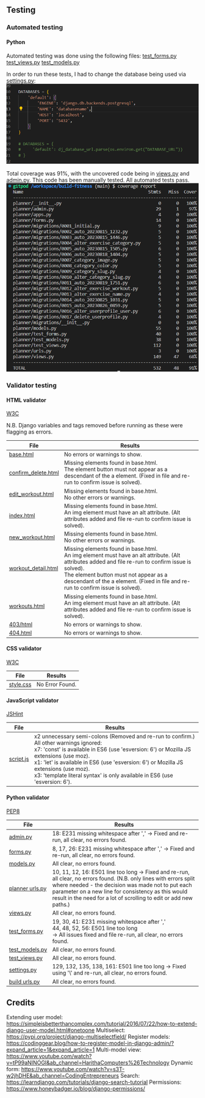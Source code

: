 ## Testing

### Automated testing

#### Python
Automated testing was done using the following files:
[test_forms.py](/planner/test_forms.py)
[test_views.py](/planner/test_views.py)
[test_models.py](/planner/test_models.py)

In order to run these tests, I had to change the database being used via [settings.py](/build/settings.py):
![settings.py databases](/documentation/testing/database_for_testing.png)

Total coverage was 91%, with the uncovered code being in [views.py](/planner/views.py) and [admin.py](/planner/admin.py). This code has been manually tested. All automated tests pass.
![Code coverage](/documentation/testing/coverage.png)

### Validator testing
#### HTML validator
[W3C](https://validator.w3.org/)

N.B. Django variables and tags removed before running as these were flagging as errors.

| File | Results |
| --- | --- |
| [base.html](/templates/base.html) | No errors or warnings to show. |
| [confirm_delete.html](/templates/confirm_delete.html) | Missing elements found in base.html. <br> The element button must not appear as a descendant of the a element. (Fixed in file and re-run to confirm issue is solved). |
| [edit_workout.html](/templates/edit_workout.html) | Missing elements found in base.html. <br> No other errors or warnings. |
| [index.html](/templates/index.html) | Missing elements found in base.html. <br> An img element must have an alt attribute. (Alt attributes added and file re-run to confirm issue is solved). |
| [new_workout.html](/templates/new_workout.html) | Missing elements found in base.html. <br> No other errors or warnings. |
| [workout_detail.html](/templates/workout_detail.html) | Missing elements found in base.html. <br> An img element must have an alt attribute. (Alt attributes added and file re-run to confirm issue is solved). <br> The element button must not appear as a descendant of the a element. (Fixed in file and re-run to confirm issue is solved). |
| [workouts.html](/templates/workouts.html) | Missing elements found in base.html. <br> An img element must have an alt attribute. (Alt attributes added and file re-run to confirm issue is solved). |
| [403/html](/templates/403.html) | No errors or warnings to show. |
| [404.html](/templates/404.html) | No errors or warnings to show. |

#### CSS validator
[W3C](https://jigsaw.w3.org/css-validator/validator)

| File | Results |
| --- | --- |
| [style.css](/static/css/style.css) | No Error Found. |

#### JavaScript validator
[JSHint](https://jshint.com/)

| File | Results |
| --- | --- |
| [script.js](/static/js/script.js) | x2 unnecessary semi-colons (Removed and re-run to confirm.) <br> All other warnings ignored:<br>x7: 'const' is available in ES6 (use 'esversion: 6') or Mozilla JS extensions (use moz).<br>x1: 'let' is available in ES6 (use 'esversion: 6') or Mozilla JS extensions (use moz).<br>x3: 'template literal syntax' is only available in ES6 (use 'esversion: 6'). |

#### Python validator
[PEP8](https://pep8ci.herokuapp.com/)

| File | Results |
| --- | --- |
| [admin.py](/planner/admin.py) | 18: E231 missing whitespace after ',' -> Fixed and re-run, all clear, no errors found. |
| [forms.py](/planner/forms.py) | 8, 17, 26: E231 missing whitespace after ',' -> Fixed and re-run, all clear, no errors found. |
| [models.py](/planner/models.py) | All clear, no errors found. |
| [planner urls.py](/planner/urls.py) | 10, 11, 12, 16: E501 line too long -> Fixed and re-run, all clear, no errors found. (N.B. only lines with errors split where needed - the decision was made not to put each parameter on a new line for consistency as this would result in the need for a lot of scrolling to edit or add new paths.) |
| [views.py](/planner/views.py) | All clear, no errors found. |
| [test_forms.py](/planner/test_forms.py) | 19, 30, 41: E231 missing whitespace after ','<br>44, 48, 52, 56: E501 line too long<br>-> All issues fixed and file re-run, all clear, no errors found. |
| [test_models.py](/planner/test_models.py) | All clear, no errors found. |
| [test_views.py](/planner/test_views.py) | All clear, no errors found. |
| [settings.py](/build/settings.py) | 129, 132, 135, 138, 161: E501 line too long -> Fixed using '\\' and re-run, all clear, no errors found. |
| [build urls.py](/build/urls.py) | All clear, no errors found. |


## Credits
Extending user model: https://simpleisbetterthancomplex.com/tutorial/2016/07/22/how-to-extend-django-user-model.html#onetoone
Multiselect: https://pypi.org/project/django-multiselectfield/
Register models: https://codinggear.blog/how-to-register-model-in-django-admin/?expand_article=1&expand_article=1
Multi-model view: https://www.youtube.com/watch?v=tP99aNINOGI&ab_channel=HarithaComputers%26Technology
Dynamic form: https://www.youtube.com/watch?v=s3T-w2jhDHE&ab_channel=CodingEntrepreneurs
Search: https://learndjango.com/tutorials/django-search-tutorial
Permissions: https://www.honeybadger.io/blog/django-permissions/